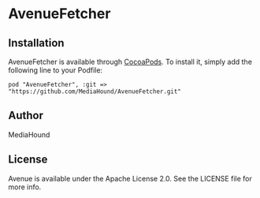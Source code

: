 # AvenueFetcher

<!--
[![Version](https://img.shields.io/cocoapods/v/Avenue.svg?style=flat)](http://cocoadocs.org/docsets/Avenue)
[![License](https://img.shields.io/cocoapods/l/Avenue.svg?style=flat)](http://cocoadocs.org/docsets/Avenue)
[![Platform](https://img.shields.io/cocoapods/p/Avenue.svg?style=flat)](http://cocoadocs.org/docsets/Avenue)
-->

## Installation

AvenueFetcher is available through [CocoaPods](http://cocoapods.org). To install
it, simply add the following line to your Podfile:

    pod "AvenueFetcher", :git => "https://github.com/MediaHound/AvenueFetcher.git"

## Author

MediaHound

## License

Avenue is available under the Apache License 2.0. See the LICENSE file for more info.
